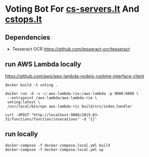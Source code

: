 # Voting Bot For **[cs-servers.lt](http://cs-servers.lt)** And **[cstops.lt](https://cstops.lt)**

## Dependencies

- Tesseract OCR https://github.com/tesseract-ocr/tesseract

## run AWS Lambda locally

https://github.com/aws/aws-lambda-nodejs-runtime-interface-client

```shell script
docker build -t voting .

docker run -d -v ~/.aws-lambda-rie:/aws-lambda -p 9000:8080 \
 --entrypoint /aws-lambda/aws-lambda-rie \
 voting:latest \
 /usr/local/bin/npx aws-lambda-ric build/src/index.handler

curl -XPOST "http://localhost:9000/2015-03-31/functions/function/invocations" -d '{}'
```

## run locally

```shell script
docker-compose -f docker-compose.local.yml build
docker-compose -f docker-compose.local.yml up
```
